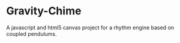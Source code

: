 Gravity-Chime
=============

A javascript and html5 canvas project for a rhythm engine based on coupled pendulums.
